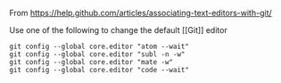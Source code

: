 From https://help.github.com/articles/associating-text-editors-with-git/

Use one of the following to change the default [[Git]] editor

```
git config --global core.editor "atom --wait"
git config --global core.editor "subl -n -w"
git config --global core.editor "mate -w"
git config --global core.editor "code --wait"
```